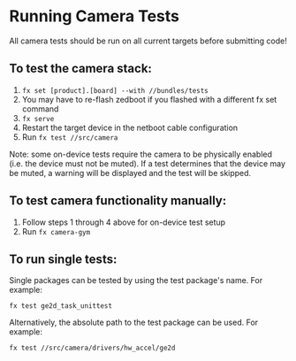 # Running Camera Tests

All camera tests should be run on all current targets before submitting code!

## To test the camera stack:

1. `fx set [product].[board] --with //bundles/tests`
2. You may have to re-flash zedboot if you flashed with a different fx set command
3. `fx serve`
4. Restart the target device in the netboot cable configuration
5. Run `fx test //src/camera`

Note: some on-device tests require the camera to be physically enabled (i.e. the device must not be
muted). If a test determines that the device may be muted, a warning will be displayed and the test
will be skipped.


## To test camera functionality manually:

1. Follow steps 1 through 4 above for on-device test setup
2. Run `fx camera-gym`


## To run single tests:
Single packages can be tested by using the test package's name.  For example:
```
fx test ge2d_task_unittest
```

Alternatively, the absolute path to the test package can be used.  For example:
```
fx test //src/camera/drivers/hw_accel/ge2d
```
